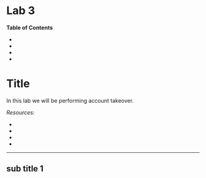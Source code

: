 # Lab 3

**Table of Contents**

- []()
- []()
- []()
- []()

# Title

In this lab we will be performing account takeover.

*Resources:*

- []()
- []()
- []()
- []()

---

## sub title 1
